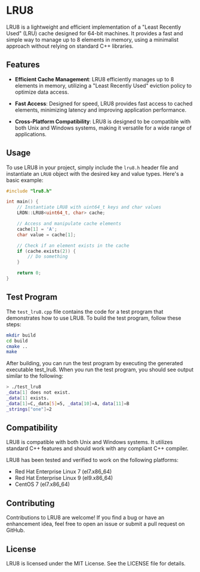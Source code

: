 # LRU8

LRU8 is a lightweight and efficient implementation of a "Least Recently Used" (LRU) cache designed for 64-bit machines. It provides a fast and simple way to manage up to 8 elements in memory, using a minimalist approach without relying on standard C++ libraries.

## Features

- **Efficient Cache Management**: LRU8 efficiently manages up to 8 elements in memory, utilizing a "Least Recently Used" eviction policy to optimize data access.
  
- **Fast Access**: Designed for speed, LRU8 provides fast access to cached elements, minimizing latency and improving application performance.

- **Cross-Platform Compatibility**: LRU8 is designed to be compatible with both Unix and Windows systems, making it versatile for a wide range of applications.

## Usage

To use LRU8 in your project, simply include the `lru8.h` header file and instantiate an `LRU8` object with the desired key and value types. Here's a basic example:

```cpp
#include "lru8.h"

int main() {
    // Instantiate LRU8 with uint64_t keys and char values
    LRDN::LRU8<uint64_t, char> cache;

    // Access and manipulate cache elements
    cache[1] = 'A';
    char value = cache[1];

    // Check if an element exists in the cache
    if (cache.exists(2)) {
        // Do something
    }

    return 0;
}
```
## Test Program

The `test_lru8.cpp` file contains the code for a test program that demonstrates how to use LRU8. To build the test program, follow these steps:

```bash
mkdir build
cd build
cmake ..
make
```
After building, you can run the test program by executing the generated executable test_lru8.
When you run the test program, you should see output similar to the following:

```bash
> ./test_lru8 
_data[1] does not exist.
_data[1] exists.
_data[1]=C,_data[5]=5, _data[10]=A, data[11]=B
_strings["one"]=2
```

## Compatibility

LRU8 is compatible with both Unix and Windows systems. It utilizes standard C++ features and should work with any compliant C++ compiler.

LRU8 has been tested and verified to work on the following platforms:

- Red Hat Enterprise Linux 7 (el7.x86_64)
- Red Hat Enterprise Linux 9 (el9.x86_64)
- CentOS 7 (el7.x86_64)


## Contributing
Contributions to LRU8 are welcome! If you find a bug or have an enhancement idea, feel free to open an issue or submit a pull request on GitHub.

## License
LRU8 is licensed under the MIT License. See the LICENSE file for details.

